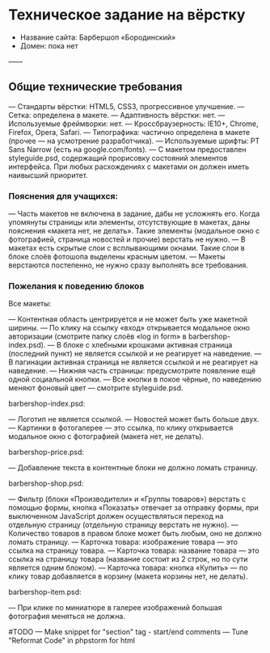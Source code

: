 ﻿# Техническое задание на вёрстку

* Название сайта: Барбершоп «Бородинский»
* Домен: пока нет

——

## Общие технические требования

— Стандарты вёрстки: HTML5, CSS3, прогрессивное улучшение.
— Сетка: определена в макете.
— Адаптивность вёрстки: нет.
— Используемые фреймворки: нет.
— Кроссбраузерность: IE10+, Chrome, Firefox, Opera, Safari.
— Типографика: частично определена в макете (прочее — на усмотрение разработчика).
— Используемые шрифты: PT Sans Narrow (есть на google.com/fonts).
— С макетом предоставлен styleguide.psd, содержащий прорисовку состояний элементов интерфейса. При любых расхождениях с макетами он должен иметь наивысший приоритет.

### Пояснения для учащихся:

— Часть макетов не включена в задание, дабы не усложнять его. Когда упомянуты страницы или элементы, отсутствующие в макетах, даны пояснения «макета нет, не делать». Такие элементы (модальное окно с фотографией, страница новостей и прочие) верстать не нужно.
— В макетах есть скрытые слои с всплывающими окнами. Такие слои в блоке слоёв фотошопа выделены красным цветом.
— Макеты верстаются постепенно, не нужно сразу выполнять все требования.

### Пожелания к поведению блоков

Все макеты:

— Контентная область центрируется и не может быть уже макетной ширины.
— По клику на ссылку «вход» открывается модальное окно авторизации (смотрите папку слоёв «log in form» в barbershop-index.psd).
— В блоке с хлебными крошками активная страница (последний пункт) не является ссылкой и не реагирует на наведение.
— В пагинации активная страница не является ссылкой и не реагирует на наведение.
— Нижняя часть страницы: предусмотрите появление ещё одной социальной кнопки.
— Все кнопки в покое чёрные, по наведению меняют фоновый цвет — смотрите styleguide.psd.

barbershop-index.psd:

— Логотип не является ссылкой.
— Новостей может быть больше двух.
— Картинки в фотогалерее — это ссылка, по клику открывается модальное окно с фотографией (макета нет, не делать).

barbershop-price.psd:

— Добавление текста в контентные блоки не должно ломать страницу.

barbershop-shop.psd:

— Фильтр (блоки «Производители» и «Группы товаров») верстать с помощью формы, кнопка «Показать» отвечает за отправку формы, при выключенном JavaScript должен осуществляться переход на отдельную страницу (отдельную страницу верстать не нужно).
— Количество товаров в правом блоке может быть любым, оно не должно ломать страницу.
— Карточка товара: изображение товара — это ссылка на страницу товара.
— Карточка товара: название товара — это ссылка на страницу товара (название состоит из 2 строк, но по сути является одним блоком).
— Карточка товара: кнопка «Купить» — по клику товар добавляется в корзину (макета корзины нет, не делать).

barbershop-item.psd:

— При клике по миниатюре в галерее изображений большая фотография меняться не должна.

#TODO
— Make snippet for "section" tag - start/end comments
— Tune "Reformat Code" in phpstorm for html
